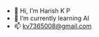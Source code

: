 - 👋 Hi, I’m Harish K P
- 🌱 I’m currently learning AI
- 📫 kv7365008@gmail.com

<!---
harish650/harish650 is a ✨ special ✨ repository because its `README.md` (this file) appears on your GitHub profile.
You can click the Preview link to take a look at your changes.
--->
